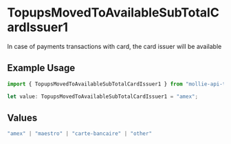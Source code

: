 # TopupsMovedToAvailableSubTotalCardIssuer1

In case of payments transactions with card, the card issuer will be available

## Example Usage

```typescript
import { TopupsMovedToAvailableSubTotalCardIssuer1 } from "mollie-api-typescript/models/operations";

let value: TopupsMovedToAvailableSubTotalCardIssuer1 = "amex";
```

## Values

```typescript
"amex" | "maestro" | "carte-bancaire" | "other"
```